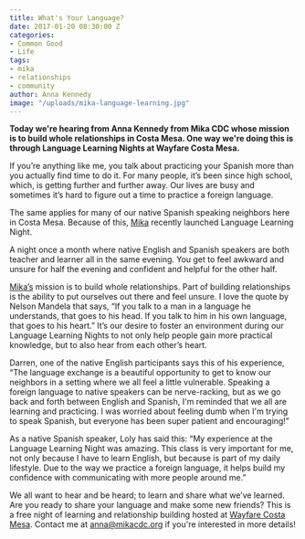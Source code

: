 ```yaml
---
title: What's Your Language?
date: 2017-01-20 08:30:00 Z
categories:
- Common Good
- Life
tags:
- mika
- relationships
- community
author: Anna Kennedy
image: "/uploads/mika-language-learning.jpg"
---
```


**Today we're hearing from Anna Kennedy from Mika CDC whose mission is to build whole relationships in Costa Mesa.  One way we're doing this is through Language Learning Nights at Wayfare Costa Mesa.**

If you’re anything like me, you talk about practicing your Spanish more than you actually find time to do it. For many people, it’s been since high school, which, is getting further and further away. Our lives are busy and sometimes it’s hard to figure out a time to practice a foreign language.

The same applies for many of our native Spanish speaking neighbors here in Costa Mesa. Because of this, [Mika](http://mikacdc.org) recently launched Language Learning Night.
<!-- more -->
A night once a month where native English and Spanish speakers are both teacher and learner all in the same evening.  You get to feel awkward and unsure for half the evening and confident and helpful for the other half.

[Mika’s](http://mikacdc.org) mission is to build whole relationships. Part of building relationships is the ability to put ourselves out there and feel unsure. I love the quote by Nelson Mandela that says, “If you talk to a man in a language he understands, that goes to his head. If you talk to him in his own language, that goes to his heart.” It’s our desire to foster an environment during our Language Learning Nights to not only help people gain more practical knowledge, but to also hear from each other’s heart.

Darren, one of the native English participants says this of his experience, “The language exchange is a beautiful opportunity to get to know our neighbors in a setting where we all feel a little vulnerable. Speaking a foreign language to native speakers can be nerve-racking, but as we go back and forth between English and Spanish, I'm reminded that we all are learning and practicing. I was worried about feeling dumb when I'm trying to speak Spanish, but everyone has been super patient and encouraging!”

As a native Spanish speaker, Loly has said this: “My experience at the Language Learning Night was amazing. This class is very important for me, not only because I have to learn English, but because is part of my daily lifestyle. Due to the way we practice a foreign language, it helps build my confidence with communicating with more people around me.”

We all want to hear and be heard; to learn and share what we’ve learned. Are you ready to share your language and make some new friends? This is a free night of learning and relationship building hosted at [Wayfare Costa Mesa](https://wayfare.io). Contact me at [anna@mikacdc.org](mailto:anna@mikacdc.org) if you're interested in more details!
